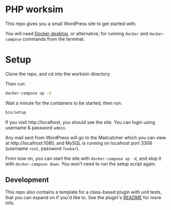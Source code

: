 # PHP worksim

This repo gives you a small WordPress site to get started with.

You will need [Docker desktop](https://www.docker.com/products/docker-desktop), or alternative, for running `docker` and `docker-compose` commands from the terminal.

# Setup 

Clone the repo, and cd into the worksim directory.

Then run:

```bash 
docker-compose up -d
```

Wait a minute for the containers to be started, then run:

```bash
bin/setup 
```

If you visit http://localhost, you should see the site. You can login using username & password `admin`.

Any mail sent from WordPress will go to the Mailcatcher which you can view at http://localhost:1080, and MySQL is running on localhost port 3306 (username `root`, password `foobar`).

From now on, you can start the site with `docker-compose up -d`, and stop it with `docker-compose down`. You won't need to run the setup script again.

## Development

This repo also contains a template for a class-based plugin with unit tests, that you can expand on if you'd like to. See the plugin's [README](/wp-content/plugins/plugin-template/README.md) for more info.
